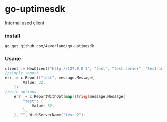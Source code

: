 # go-uptimesdk

Internal used client
### install
```
go get github.com/4everland/go-uptimesdk
```

### Usage

```go  
client := NewClient("http://127.0.0.1", "test", "test-server", "test-instance")
//simple report 
err := c.Report("test", message.Message{
		Value: 32,
	})
//with options
	err := c.ReportWithOpt(map[string]message.Message{
		"test": {
			Value: 32,
		},
	}, "", WithServerName("test-2"))
```